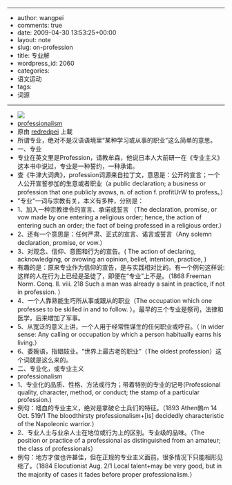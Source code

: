 - --
- author: wangpei
- comments: true
- date: 2009-04-30 13:53:25+00:00
- layout: note
- slug: on-profession
- title: 专业解
- wordpress_id: 2060
- categories:
- 语文运动
- tags:
- 词源
- --
- [![](http://farm4.static.flickr.com/3023/3488905494_3eb787f7b2_m.jpg)](http://www.flickr.com/photos/lookoo/3488905494/)
- [professionalism](http://www.flickr.com/photos/lookoo/3488905494/)
- 原由 [redredpei](http://www.flickr.com/people/lookoo/) 上載
- 所谓专业，绝对不是汉语语境里“某种学习或从事的职业”这么简单的意思。  
- 一、专业  
- 专业在英文里是Profession，请教牟森，他说日本人大前研一在《专业主义》这本书中说过，专业是一种誓约，一种承诺。  
- 查《牛津大词典》，profession词源来自拉丁文，意思是：公开的宣言；一个人公开宣誓参加的生意或者职业（a public declaration; a business or profession that one publicly avows, n. of action f. profitUrW to profess。）  
- ”专业“一词与宗教有关，本义有多种，分别是：  
- 1、加入一种宗教律令的宣言、承诺或誓言 （The declaration, promise, or vow made by one entering a religious order; hence, the action of entering such an order; the fact of being professed in a religious order.）  
- 2、还有一个意思是：任何严肃、正式的宣言、诺言或誓言（Any solemn declaration, promise, or vow.）  
- 3、对观念、信仰、意图和行为的宣告。( The action of declaring, acknowledging, or avowing an opinion, belief, intention, practice, )  
- 有趣的是：原来专业作为信仰的宣告，是与实践相对比的。有一个例句这样说:这样的人在行为上已经是圣徒了，即便在“专业”上不是。（1868 Freeman Norm. Conq. II. viii. 218 Such a man was already a saint in practice, if not in profession. ）  
- 4、一个人靠熟能生巧所从事或跟从的职业（The occupation which one professes to be skilled in and to follow. ）。最早的三个专业是祭司，法律和医学，后来增加了军事。  
- 5、从宽泛的意义上讲，一个人用于经常性谋生的任何职业或呼召。（ In wider sense: Any calling or occupation by which a person habitually earns his living.）  
- 6、委婉语，指娼妓业。“世界上最古老的职业”（The oldest profession）这个词就是这么来的。  
- 二、专业化，或专业主义  
- professionalism  
- 1、专业化的品质、性格、方法或行为；带着特别的专业的记号(Professional quality, character, method, or conduct; the stamp of a particular profession.)  
- 例句：嗜血的专业主义，绝对是拿破仑士兵们的特征。（1893 Athen鎢m 14 Oct. 519/1 The bloodthirsty professionalism+[is] decidedly characteristic of the Napoleonic warrior.）  
- 2、专业人士与业余人士在地位或行为上的区别。专业级的品味。（The position or practice of a professional as distinguished from an amateur; the class of professionals）  
- 例句：地方才俊也许甚佳，但在正规的专业主义面前，很多情况下只能相形见绌了。（1884 Elocutionist Aug. 2/1 Local talent+may be very good, but in the majority of cases it fades before proper professionalism.）
